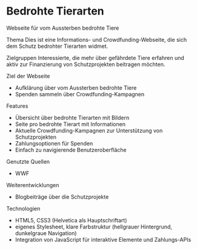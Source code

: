 # Bedrohte Tierarten
Webseite für vom Aussterben bedrohte Tiere

Thema
Dies ist eine Informations- und Crowdfunding-Webseite, die sich dem Schutz bedrohter Tierarten widmet.  

Zielgruppen
Interessierte, die mehr über gefährdete Tiere erfahren und aktiv zur Finanzierung von Schutzprojekten beitragen möchten.  

Ziel der Webseite
- Aufklärung über vom Aussterben bedrohte Tiere  
- Spenden sammeln über Crowdfunding-Kampagnen  

Features
- Übersicht über bedrohte Tierarten mit Bildern
- Seite pro bedrohte Tierart mit Informationen
- Aktuelle Crowdfunding-Kampagnen zur Unterstützung von Schutzprojekten  
- Zahlungsoptionen für Spenden 
- Einfach zu navigierende Benutzeroberfläche

Genutzte Quellen
- WWF

Weiterentwicklungen
- Blogbeiträge über die Schutzprojekte
  
Technologien
- HTML5, CSS3 (Helvetica als Hauptschriftart)  
- eigenes Stylesheet, klare Farbstruktur (hellgrauer Hintergrund, dunkelgraue Navigation)  
- Integration von JavaScript für interaktive Elemente und Zahlungs-APIs  
